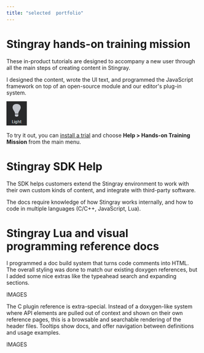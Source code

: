 ```yaml
---
title: "selected  portfolio"
---
```


# Stingray hands-on training mission

These in-product tutorials are designed to accompany a new user through all the main steps of creating content in Stingray.

I designed the content, wrote the UI text, and programmed the JavaScript framework on top of an open-source module and our editor's plug-in system.

<a id="training_images" href="javascript:;"><img src="/images/marker_light_2d.png"></a>
<script>
$(document).ready( function () {
	$("a#training_images").click(
		function() {
			$.fancybox.open([
				'/images/lighting_direct_only.jpg',
				'/images/lighting_combined.jpg',
				'/images/lighting_emissive_on_off.jpg',
				'/images/lighting_sky.jpg'
				], {
					'type':'image'
				}
			);
		});
	});
</script>

To try it out, you can [install a trial](https://www.autodesk.com/products/stingray/overview) and choose **Help > Hands-on Training Mission** from the main menu.


# Stingray SDK Help

The SDK helps customers extend the Stingray environment to work with their own custom kinds of content, and integrate with third-party software.

The docs require knowledge of how Stingray works internally, and how to code in multiple languages (C/C++, JavaScript, Lua).



# Stingray Lua and visual programming reference docs

I programmed a doc build system that turns code comments into HTML. The overall styling was done to match our existing doxygen references, but I added some nice extras like the typeahead search and expanding sections.

IMAGES

The C plugin reference is extra-special. Instead of a doxygen-like system where API elements are pulled out of context and shown on their own reference pages, this is a browsable and searchable rendering of the header files. Tooltips show docs, and offer navigation between definitions and usage examples.

IMAGES


